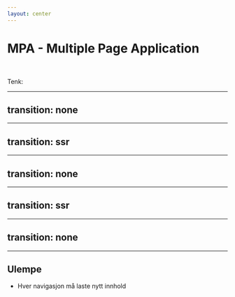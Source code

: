 ```yaml
---
layout: center
---
```


# MPA - Multiple Page Application
<br/>
<p>
Tenk:
<ph-file-html-thin class="text-5xl"/>
<ph-file-html-thin class="text-5xl"/>
<ph-file-html-thin class="text-5xl"/>
</p>

<style scoped>
  p {
    display: flex;
    align-items: center;
    gap: 5px;
  }
</style>

---
transition: none
---
<DemoRender :steps="[]" :working="false">
<Screen :empty="false" :items="['melk']" :nav="true">

</Screen>
</DemoRender>

---
transition: ssr
---
<DemoRender :steps="['GET']" :working="false">
<Screen :empty="false" :items="['melk']" :nav="true">

</Screen>
</DemoRender>

---
transition: none
---
<DemoRender :steps="['GET', 'oppskrifter.html']" :working="false">
<Screen :empty="false" :items="['melk']" :nav="true" :route="1">

</Screen>
</DemoRender>

---
transition: ssr
---
<DemoRender :steps="['GET', 'oppskrifter.html', 'GET']" :working="false">
<Screen :empty="false" :items="['melk']" :nav="true" :route="1">

</Screen>
</DemoRender>

---
transition: none
---
<DemoRender :steps="['GET', 'oppskrifter.html', 'GET', 'handle.html']" :working="false">
<Screen :empty="false" :items="['melk']" :nav="true">

</Screen>
</DemoRender>

---

## Ulempe
- Hver navigasjon må laste nytt innhold